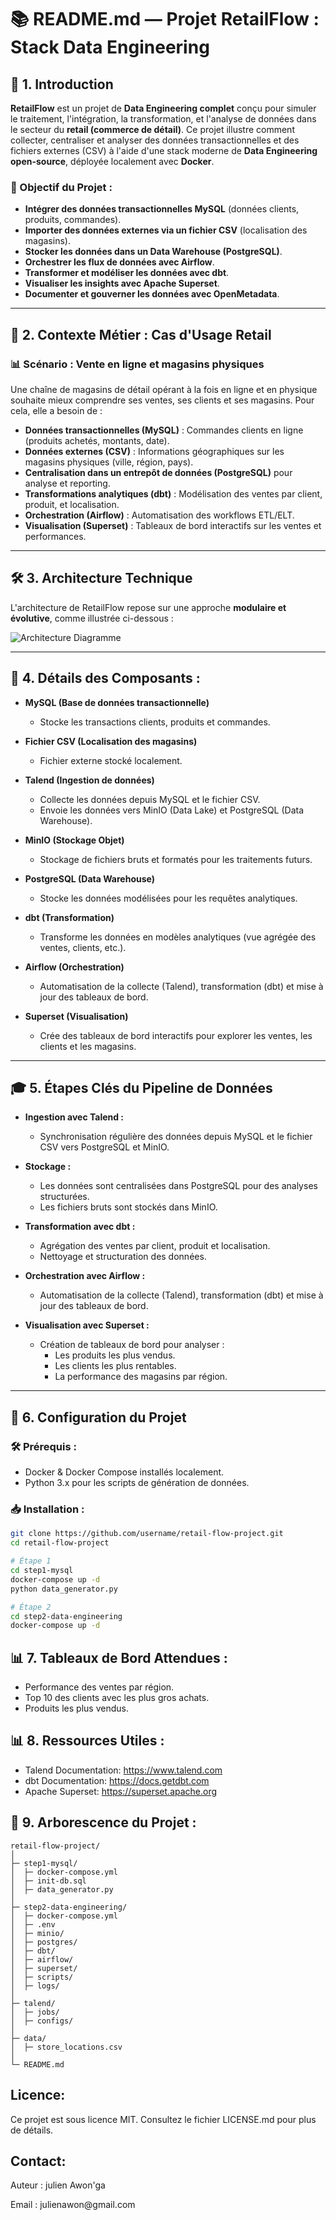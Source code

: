 # 📚 README.md — Projet RetailFlow : Stack Data Engineering

## 🚀 1. Introduction

**RetailFlow** est un projet de **Data Engineering complet** conçu pour simuler le traitement, l'intégration, la transformation, et l'analyse de données dans le secteur du **retail (commerce de détail)**. Ce projet illustre comment collecter, centraliser et analyser des données transactionnelles et des fichiers externes (CSV) à l'aide d'une stack moderne de **Data Engineering open-source**, déployée localement avec **Docker**.

### 🎯 Objectif du Projet :
* **Intégrer des données transactionnelles MySQL** (données clients, produits, commandes).  
* **Importer des données externes via un fichier CSV** (localisation des magasins).  
* **Stocker les données dans un Data Warehouse (PostgreSQL)**.  
* **Orchestrer les flux de données avec Airflow**.  
* **Transformer et modéliser les données avec dbt**.  
* **Visualiser les insights avec Apache Superset**.  
* **Documenter et gouverner les données avec OpenMetadata**.

---

## 🏢 2. Contexte Métier : Cas d'Usage Retail

### 📊 Scénario : Vente en ligne et magasins physiques

Une chaîne de magasins de détail opérant à la fois en ligne et en physique souhaite mieux comprendre ses ventes, ses clients et ses magasins. Pour cela, elle a besoin de :

* **Données transactionnelles (MySQL)** : Commandes clients en ligne (produits achetés, montants, date).  
* **Données externes (CSV)** : Informations géographiques sur les magasins physiques (ville, région, pays).  
* **Centralisation dans un entrepôt de données (PostgreSQL)** pour analyse et reporting.  
* **Transformations analytiques (dbt)** : Modélisation des ventes par client, produit, et localisation.  
* **Orchestration (Airflow)** : Automatisation des workflows ETL/ELT.  
* **Visualisation (Superset)** : Tableaux de bord interactifs sur les ventes et performances.

---

## 🛠️ 3. Architecture Technique

L'architecture de RetailFlow repose sur une approche **modulaire et évolutive**, comme illustrée ci-dessous :

![Architecture Diagramme](./static/projet-retailflow.png)

---

## 📌 4. Détails des Composants :

* **MySQL (Base de données transactionnelle)**  
  * Stocke les transactions clients, produits et commandes.

* **Fichier CSV (Localisation des magasins)**  
  * Fichier externe stocké localement.

* **Talend (Ingestion de données)**  
  * Collecte les données depuis MySQL et le fichier CSV.  
  * Envoie les données vers MinIO (Data Lake) et PostgreSQL (Data Warehouse).

* **MinIO (Stockage Objet)**  
  * Stockage de fichiers bruts et formatés pour les traitements futurs.

* **PostgreSQL (Data Warehouse)**  
  * Stocke les données modélisées pour les requêtes analytiques.

* **dbt (Transformation)**  
  * Transforme les données en modèles analytiques (vue agrégée des ventes, clients, etc.).

* **Airflow (Orchestration)**  
  * Automatisation de la collecte (Talend), transformation (dbt) et mise à jour des tableaux de bord.

* **Superset (Visualisation)**  
  * Crée des tableaux de bord interactifs pour explorer les ventes, les clients et les magasins.

---

## 🎓 5. Étapes Clés du Pipeline de Données

* **Ingestion avec Talend :**  
  * Synchronisation régulière des données depuis MySQL et le fichier CSV vers PostgreSQL et MinIO.

* **Stockage :**  
  * Les données sont centralisées dans PostgreSQL pour des analyses structurées.  
  * Les fichiers bruts sont stockés dans MinIO.

* **Transformation avec dbt :**  
  * Agrégation des ventes par client, produit et localisation.  
  * Nettoyage et structuration des données.

* **Orchestration avec Airflow :**  
  * Automatisation de la collecte (Talend), transformation (dbt) et mise à jour des tableaux de bord.

* **Visualisation avec Superset :**  
  * Création de tableaux de bord pour analyser :  
    * Les produits les plus vendus.  
    * Les clients les plus rentables.  
    * La performance des magasins par région.

---

## 📝 6. Configuration du Projet

### 🛠️ Prérequis :
* Docker & Docker Compose installés localement.  
* Python 3.x pour les scripts de génération de données.

### 📥 Installation :
```bash
git clone https://github.com/username/retail-flow-project.git
cd retail-flow-project

# Étape 1
cd step1-mysql
docker-compose up -d
python data_generator.py

# Étape 2
cd step2-data-engineering
docker-compose up -d
```


## 📊 7. Tableaux de Bord Attendues :
* Performance des ventes par région.
* Top 10 des clients avec les plus gros achats.
* Produits les plus vendus.

## 📊 8. Ressources Utiles :
* Talend Documentation: https://www.talend.com
* dbt Documentation: https://docs.getdbt.com
* Apache Superset: https://superset.apache.org

## 📂 9. Arborescence du Projet :
```plaintext
retail-flow-project/
│
├─ step1-mysql/
│  ├─ docker-compose.yml
│  ├─ init-db.sql
│  ├─ data_generator.py
│
├─ step2-data-engineering/
│  ├─ docker-compose.yml
│  ├─ .env
│  ├─ minio/              
│  ├─ postgres/           
│  ├─ dbt/                
│  ├─ airflow/            
│  ├─ superset/                
│  ├─ scripts/           
│  ├─ logs/               
│
├─ talend/
│  ├─ jobs/ 
│  ├─ configs/
│
├─ data/
│  ├─ store_locations.csv
│
└─ README.md
```
## Licence:
<p>Ce projet est sous licence MIT. Consultez le fichier LICENSE.md pour plus de détails.</p>

## Contact:
<p>Auteur : julien Awon'ga </p>
<p>Email : julienawon@gmail.com</p>